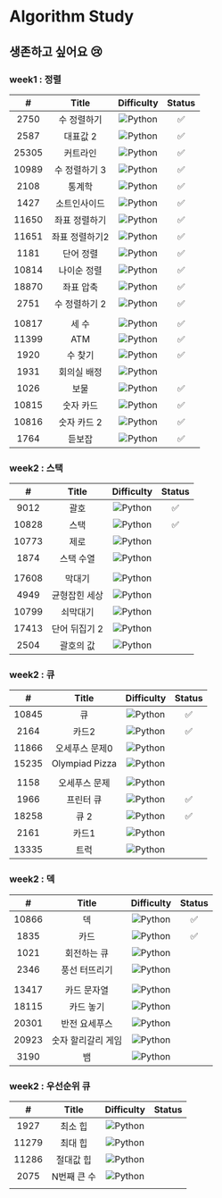 # Algorithm Study

## 생존하고 싶어요 😢

### week1 : 정렬

|   #   |     Title     |                             Difficulty                             | Status |
| :---: | :-----------: | :----------------------------------------------------------------: | :----: |
|2750|  수 정렬하기  | ![Python](https://img.shields.io/badge/BRONZEII-CD7F32?style=flat) |   ✅   |
| 2587  |   대표값 2    | ![Python](https://img.shields.io/badge/BRONZEII-CD7F32?style=flat) |   ✅   |
| 25305 |   커트라인    | ![Python](https://img.shields.io/badge/BRONZEII-CD7F32?style=flat) |   ✅   |
| 10989 | 수 정렬하기 3 | ![Python](https://img.shields.io/badge/BRONZEI-CD7F32?style=flat)  |   ✅   |
|2108|통계학|![Python](https://img.shields.io/badge/SILVER%20III-A3A3A3?style=flat) |   ✅   |
|1427|소트인사이드|![Python](https://img.shields.io/badge/SILVER%20V-A3A3A3?style=flat) |   ✅   |
|11650|좌표 정렬하기|![Python](https://img.shields.io/badge/SILVER%20V-A3A3A3?style=flat) |   ✅   |
|11651|좌표 정렬하기2|![Python](https://img.shields.io/badge/SILVER%20V-A3A3A3?style=flat) |   ✅   |
|1181|단어 정렬|![Python](https://img.shields.io/badge/SILVER%20V-A3A3A3?style=flat) |   ✅   |
|10814|나이순 정렬|![Python](https://img.shields.io/badge/SILVER%20V-A3A3A3?style=flat) |   ✅   |
|18870|좌표 압축|![Python](https://img.shields.io/badge/SILVER%20II-A3A3A3?style=flat) |   ✅   |
|2751|수 정렬하기 2|![Python](https://img.shields.io/badge/SILVER%20V-A3A3A3?style=flat) |   ✅   |
|  |  |  |  |
|10817|세 수| ![Python](https://img.shields.io/badge/BRONZEIII-CD7F32?style=flat) |   ✅   |
|11399|ATM|![Python](https://img.shields.io/badge/SILVER%20IV-A3A3A3?style=flat) |   ✅   |
|1920|수 찾기|![Python](https://img.shields.io/badge/SILVER%20IV-A3A3A3?style=flat) |   ✅   |
|1931|회의실 배정|![Python](https://img.shields.io/badge/SILVER%20I-A3A3A3?style=flat)
|1026|보물|![Python](https://img.shields.io/badge/SILVER%20IV-A3A3A3?style=flat) |   ✅   |
|10815|숫자 카드|![Python](https://img.shields.io/badge/SILVER%20V-A3A3A3?style=flat) |   ✅   |
|10816|숫자 카드 2|![Python](https://img.shields.io/badge/SILVER%20IV-A3A3A3?style=flat) |   ✅   |
|1764|듣보잡|![Python](https://img.shields.io/badge/SILVER%20IV-A3A3A3?style=flat) |   ✅   |

### week2 : 스택

|   #   |     Title     |                             Difficulty                             | Status |
| :---: | :-----------: | :----------------------------------------------------------------: | :----: |
|9012|괄호|![Python](https://img.shields.io/badge/SILVER%20IV-A3A3A3?style=flat) |   ✅   |
|10828|스택|![Python](https://img.shields.io/badge/SILVER%20IV-A3A3A3?style=flat) |   ✅   |
|10773|제로|![Python](https://img.shields.io/badge/SILVER%20IV-A3A3A3?style=flat) |      |
|1874|스택 수열|![Python](https://img.shields.io/badge/SILVER%20III-A3A3A3?style=flat) |      |
|  |  |  |  |
|17608|막대기|![Python](https://img.shields.io/badge/BRONZEII-CD7F32?style=flat) |      |
|4949|균형잡힌 세상|![Python](https://img.shields.io/badge/SILVER%20IV-A3A3A3?style=flat) |      |
|10799|쇠막대기|![Python](https://img.shields.io/badge/SILVER%20II-A3A3A3?style=flat) |      |
|17413|단어 뒤집기 2|![Python](https://img.shields.io/badge/SILVER%20III-A3A3A3?style=flat) |      |
|2504|괄호의 값|![Python](https://img.shields.io/badge/SILVER%20I-A3A3A3?style=flat) |      |

### week2 : 큐

|   #   |     Title     |                             Difficulty                             | Status |
| :---: | :-----------: | :----------------------------------------------------------------: | :----: |
|10845|큐|![Python](https://img.shields.io/badge/SILVER%20IV-A3A3A3?style=flat) |   ✅   |
|2164|카드2|![Python](https://img.shields.io/badge/SILVER%20IV-A3A3A3?style=flat) |   ✅   |
|11866|오세푸스 문제0|![Python](https://img.shields.io/badge/SILVER%20V-A3A3A3?style=flat) |      |
|15235|Olympiad Pizza|![Python](https://img.shields.io/badge/SILVER%20V-A3A3A3?style=flat) |      |
|  |  |  |  |
|1158|오세푸스 문제|![Python](https://img.shields.io/badge/SILVER%20IV-A3A3A3?style=flat) |      |
|1966|프린터 큐|![Python](https://img.shields.io/badge/SILVER%20III-A3A3A3?style=flat) |   ✅   |
|18258|큐 2|![Python](https://img.shields.io/badge/SILVER%20IV-A3A3A3?style=flat) |   ✅   |
|2161|카드1|![Python](https://img.shields.io/badge/SILVER%20V-A3A3A3?style=flat) |      |
|13335|트럭|![Python](https://img.shields.io/badge/SILVER%20I-A3A3A3?style=flat) |      |

### week2 : 덱

|   #   |     Title     |                             Difficulty                             | Status |
| :---: | :-----------: | :----------------------------------------------------------------: | :----: |
|10866|덱|![Python](https://img.shields.io/badge/SILVER%20IV-A3A3A3?style=flat) |   ✅   |
|1835|카드|![Python](https://img.shields.io/badge/SILVER%20IV-A3A3A3?style=flat) |   ✅   |
|1021|회전하는 큐|![Python](https://img.shields.io/badge/SILVER%20IV-A3A3A3?style=flat) |      |
|2346|풍선 터뜨리기|![Python](https://img.shields.io/badge/SILVER%20III-A3A3A3?style=flat) |      |
|  |  |  |  |
|13417|카드 문자열|![Python](https://img.shields.io/badge/SILVER%20III-A3A3A3?style=flat) |      |
|18115|카드 놓기|![Python](https://img.shields.io/badge/SILVER%20III-A3A3A3?style=flat) |      |
|20301|반전 요세푸스|![Python](https://img.shields.io/badge/SILVER%20III-A3A3A3?style=flat) |      |
|20923|숫자 할리갈리 게임|![Python](https://img.shields.io/badge/SILVER%20I-A3A3A3?style=flat) |      |
|3190|뱀|![Python](https://img.shields.io/badge/GOLD%20IV-D5A11E?style=flat) |      |

### week2 : 우선순위 큐

|   #   |     Title     |                             Difficulty                             | Status |
| :---: | :-----------: | :----------------------------------------------------------------: | :----: |
|1927|최소 힙|![Python](https://img.shields.io/badge/SILVER%20II-A3A3A3?style=flat) |      |
|11279|최대 힙|![Python](https://img.shields.io/badge/SILVER%20II-A3A3A3?style=flat) |      |
|11286|절대값 힙|![Python](https://img.shields.io/badge/SILVER%20I-A3A3A3?style=flat) |      |
|2075|N번째 큰 수|![Python](https://img.shields.io/badge/SILVER%20II-A3A3A3?style=flat) |      |
|  |  |  |  |

<!--
금: #D5A11E
은: #A3A3A3
동: #CD7F32
1	I
2	II	
3	III	
4	IV
5	V
-->



